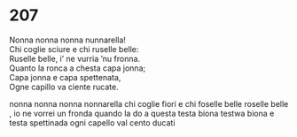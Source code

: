 # 207

Nonna nonna nonna nunnarella!  
Chi coglie sciure e chi ruselle belle:  
Ruselle belle, i’ ne vurria ’nu fronna.  
Quanto la ronca a chesta capa jonna;  
Capa jonna e capa spettenata,  
Ogne capillo va ciente rucate.

nonna nonna nonna nonnarella
chi coglie fiori e chi foselle belle
roselle belle , io ne vorrei un fronda
quando la do a questa testa biona
testwa biona e testa spettinada
ogni capello val cento ducati
